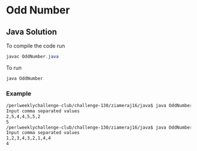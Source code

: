 # Odd Number
## Java Solution

To compile the code run
```java
javac OddNumber.java
```
To run
```java
java OddNumber
```
### Example
```bash
/perlweeklychallenge-club/challenge-130/ziameraj16/java$ java OddNumber
Input comma separated values
2,5,4,4,5,5,2
5
/perlweeklychallenge-club/challenge-130/ziameraj16/java$ java OddNumber
Input comma separated values
1,2,3,4,3,2,1,4,4
4
```
